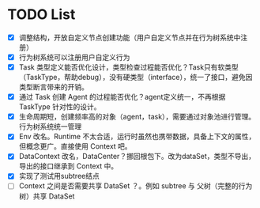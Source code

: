 # TODO List
- [x] 调整结构，开放自定义节点创建功能（用户自定义节点并在行为树系统中注册）
- [x] 行为树系统可以注册用户自定义行为
- [x] Task 类型定义能否优化设计，类型检查过程能否优化？Task只有软类型（TaskType，帮助debug），没有硬类型（interface），统一了接口，避免因类型断言带来的开销。
- [x] 通过 Task 创建 Agent 的过程能否优化？agent定义统一，不再根据 TaskType 针对性的设计。
- [x] 生命周期短，创建频率高的对象（agent，task），需要通过对象池进行管理。行为树系统统一管理
- [x] Env 改名。Runtime 不太合适，运行时虽然也携带数据，具备上下文的属性，但概念更广。直接使用 Context 吧。
- [x] DataContext 改名，DataCenter？挪回根包下。改为dataSet，类型不导出，导出的接口继承到 Context 中。
- [x] 实现了测试用subtree结点
- [ ] Context 之间是否需要共享 DataSet ？。例如 subtree 与 父树（完整的行为树）共享 DataSet